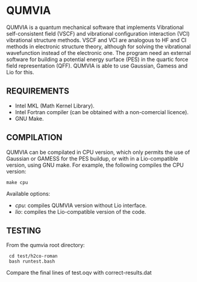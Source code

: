 # QUMVIA
QUMVIA is a quantum mechanical software that implements Vibrational self-consistent field (VSCF) and vibrational configuration interaction (VCI) vibrational structure methods. VSCF and VCI are analogous to HF and CI methods in electronic structure theory, although for solving the vibrational wavefunction instead of the electronic one. 
The program need an external software for building a potential energy surface (PES) in the quartic force field representation (QFF). QUMVIA is able to use Gaussian, Gamess and Lio for this.

REQUIREMENTS
------------
* Intel MKL (Math Kernel Library).
* Intel Fortran compiler (can be obtained with a non-comercial licence).
* GNU Make.

COMPILATION
-----------
QUMVIA can be compilated in CPU version, which only permits the use of Gaussian or GAMESS for the PES buildup, or with in a Lio-compatible version, using GNU make. For example, the following compiles the CPU version:
```
make cpu
```
Available options:
* _cpu_: compiles QUMVIA version without Lio interface.
* _lio_: compiles the Lio-compatible version of the code.

TESTING
-------

From the qumvia root directory:

```
 cd test/h2co-roman
 bash runtest.bash
```

Compare the final lines of test.oqv with correct-results.dat
